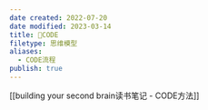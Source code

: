 ```yaml
---
date created: 2022-07-20
date modified: 2023-03-14
title: 🔡CODE
filetype: 思维模型
aliases:
  - CODE流程
publish: true
---
```


[[building your second brain读书笔记 - CODE方法]]